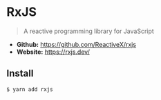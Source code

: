 # RxJS
> A reactive programming library for JavaScript

* **Github:** https://github.com/ReactiveX/rxjs
* **Website:** https://rxjs.dev/

## Install

```
$ yarn add rxjs
```